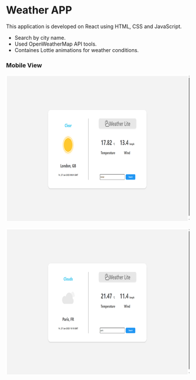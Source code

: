 # Weather APP

This application is developed on React using HTML, CSS and JavaScript.

- Search by city name.
- Used OpenWeatherMap API tools.
- Containes Lottie animations for weather conditions.

### Mobile View
<img src="src/assets/ss-1.png" alt="Screenshot" height="400">  <br> <br> <img src="src/assets/ss-2.png" alt="Screenshot" height="400">


